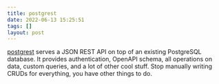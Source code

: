 ```yaml
---
title: postgrest
date: 2022-06-13 15:25:51
tags: []
layout: post
---
```


[postgrest](https://github.com/postgrest/postgrest) serves a JSON REST API on top of an existing PostgreSQL database. It provides authentication, OpenAPI schema, all operations on data, custom queries, and a lot of other cool stuff. Stop manually writing CRUDs for everything, you have other things to do.
